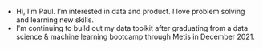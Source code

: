 - Hi, I’m Paul. I’m interested in data and product. I love problem solving and learning new skills. 
- I'm continuing to build out my data toolkit after graduating from a data science & machine learning bootcamp through Metis in December 2021.
